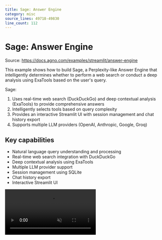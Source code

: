 ```yaml
---
title: Sage: Answer Engine
category: misc
source_lines: 49718-49830
line_count: 112
---
```


# Sage: Answer Engine
Source: https://docs.agno.com/examples/streamlit/answer-engine



This example shows how to build Sage, a Perplexity-like Answer Engine that intelligently determines whether to perform a web search or conduct a deep analysis using ExaTools based on the user's query.

Sage:

1. Uses real-time web search (DuckDuckGo) and deep contextual analysis (ExaTools) to provide comprehensive answers
2. Intelligently selects tools based on query complexity
3. Provides an interactive Streamlit UI with session management and chat history export
4. Supports multiple LLM providers (OpenAI, Anthropic, Google, Groq)

## Key capabilities

* Natural language query understanding and processing
* Real-time web search integration with DuckDuckGo
* Deep contextual analysis using ExaTools
* Multiple LLM provider support
* Session management using SQLite
* Chat history export
* Interactive Streamlit UI

<video autoPlay muted controls className="w-full aspect-video" src="https://mintlify.s3.us-west-1.amazonaws.com/agno/videos/answer-engine.mp4" />

## Simple queries to try

* "Tell me about the tariffs the US is imposing in 2025"
* "Which is a better reasoning model: o3-mini or DeepSeek R1?"
* "Tell me about Agno"
* "What are the latest trends in renewable energy?"

## Advanced analysis queries

* "Evaluate how emerging AI regulations could influence innovation"
* "Compare the environmental impact of electric vs hydrogen vehicles"
* "Analyze the global semiconductor supply chain challenges"
* "Explain the implications of quantum computing on cryptography"

## Code

The complete code is available in the [Agno repository](https://github.com/agno-agi/agno).

## Usage

<Steps>
  <Step title="Clone the repository">
    ```bash
    git clone https://github.com/agno-agi/agno.git
    cd agno
    ```
  </Step>

  <Step title="Create virtual environment">
    ```bash
    python3 -m venv .venv
    source .venv/bin/activate  # On Windows: .venv\Scripts\activate
    ```
  </Step>

  <Step title="Install dependencies">
    ```bash
    pip install -r cookbook/examples/streamlit_apps/answer_engine/requirements.txt
    ```
  </Step>

  <Step title="Set up API keys">
    ```bash
    # Required
    export OPENAI_API_KEY=***
    export EXA_API_KEY=***

    # Optional (for additional models)
    export ANTHROPIC_API_KEY=***
    export GOOGLE_API_KEY=***
    export GROQ_API_KEY=***
    ```

    We recommend using gpt-4o for optimal performance.
  </Step>

  <Step title="Launch the app">
    ```bash
    streamlit run cookbook/examples/streamlit_apps/answer_engine/app.py
    ```

    Open [localhost:8501](http://localhost:8501) to start using Sage.
  </Step>
</Steps>

## Model Selection

The application supports multiple model providers:

* OpenAI (o3-mini, gpt-4o)
* Anthropic (claude-3-5-sonnet)
* Google (gemini-2.0-flash-exp)
* Groq (llama-3.3-70b-versatile)

## Agent Configuration

The agent configuration is in `agents.py` and the prompts are in `prompts.py`:

* To modify prompts, update the `prompts.py` file
* To add new tools or models, update the `agents.py` file

## Support

Need help? Join our [Discourse community](https://community.agno.com) for support!


